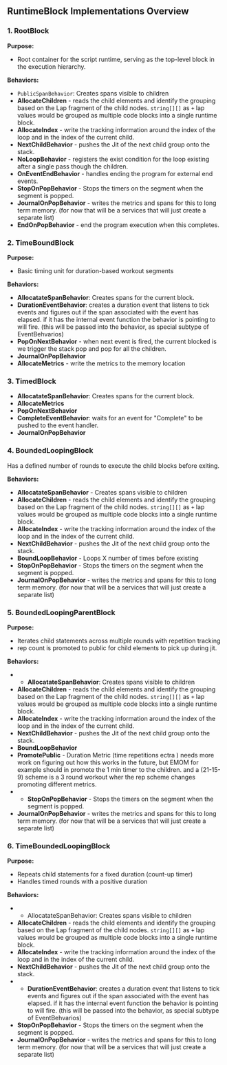 ## RuntimeBlock Implementations Overview

### 1. RootBlock

**Purpose:**

- Root container for the script runtime, serving as the top-level block in the execution hierarchy.

**Behaviors:**

- `PublicSpanBehavior`: Creates spans visible to children
- **AllocateChildren**  - reads the child elements and identify the grouping based on the Lap fragment of the child nodes. `string[][]` as `+` lap values would be grouped as multiple code blocks into a single runtime block.
- **AllocateIndex** - write the tracking information around the index of the loop and in the index of the current child. 
- **NextChildBehavior** - pushes  the Jit of the next child group onto the stack.
- **NoLoopBehavior** - registers the exist condition for the loop existing after a single pass though the children.
- **OnEventEndBehavior** - handles ending the program for external end events.
- **StopOnPopBehavior** - Stops the timers on the segment when the segment is popped.
- **JournalOnPopBehavior** - writes the metrics and spans for this to long term memory.  (for now that will be a services that will just create a separate list)
- **EndOnPopBehavior** - end the program execution when this completes.

### 2. TimeBoundBlock

**Purpose:**

- Basic timing unit for duration-based workout segments 

**Behaviors:**

- **AllocatateSpanBehavior**: Creates spans for the current block.
- **DurationEventBehavior**: creates a duration event that listens to tick events and figures out if the span associated with the event has elapsed.  if it has the internal event function the behavior is pointing to will fire. (this will be passed into the behavior, as special subtype of EventBehvarios)
- **PopOnNextBehavior** - when next event is fired, the current blocked is we trigger the stack pop and pop for all the children.
- **JournalOnPopBehavior**
- **AllocateMetrics** - write the metrics to the memory location

### 3. TimedBlock

- **AllocatateSpanBehavior**: Creates spans for the current block.
- **AllocateMetrics** 
- **PopOnNextBehavior** 
- **CompleteEventBehavior**: waits for an event for "Complete" to be pushed to the event handler.
- **JournalOnPopBehavior**

### 4. BoundedLoopingBlock 

Has a defined number of rounds to execute the child blocks before exiting.

**Behaviors:**

- **AllocatateSpanBehavior** - Creates spans visible to children
- **AllocateChildren**  - reads the child elements and identify the grouping based on the Lap fragment of the child nodes. `string[][]` as `+` lap values would be grouped as multiple code blocks into a single runtime block.
- **AllocateIndex** - write the tracking information around the index of the loop and in the index of the current child. 
- **NextChildBehavior** - pushes  the Jit of the next child group onto the stack.
- **BoundLoopBehavior** - Loops X number of times before existing
- **StopOnPopBehavior** - Stops the timers on the segment when the segment is popped.
- **JournalOnPopBehavior** - writes the metrics and spans for this to long term memory.  (for now that will be a services that will just create a separate list)

### 5. BoundedLoopingParentBlock

**Purpose:**

- Iterates child statements across multiple rounds with repetition tracking
- rep count is promoted to public for child elements to pick up during jit.

**Behaviors:**

- - **AllocatateSpanBehavior**: Creates spans visible to children
- **AllocateChildren**  - reads the child elements and identify the grouping based on the Lap fragment of the child nodes. `string[][]` as `+` lap values would be grouped as multiple code blocks into a single runtime block.
- **AllocateIndex** - write the tracking information around the index of the loop and in the index of the current child. 
- **NextChildBehavior** - pushes  the Jit of the next child group onto the stack.
- **BoundLoopBehavior**
- **PromotePublic** - Duration Metric  (time repetitions ectra )  needs more work on figuring out how this works in the future, but EMOM for example should in promote the 1 min timer to the children.  and a (21-15-9) scheme is a 3 round workout wher the rep scheme changes promoting different metrics.
- - **StopOnPopBehavior** - Stops the timers on the segment when the segment is popped.
- **JournalOnPopBehavior** - writes the metrics and spans for this to long term memory.  (for now that will be a services that will just create a separate list)


### 6. TimeBoundedLoopingBlock

**Purpose:**

- Repeats child statements for a fixed duration (count-up timer)
- Handles timed rounds with a positive duration

**Behaviors:**

- - AllocatateSpanBehavior: Creates spans visible to children
- **AllocateChildren**  - reads the child elements and identify the grouping based on the Lap fragment of the child nodes. `string[][]` as `+` lap values would be grouped as multiple code blocks into a single runtime block.
- **AllocateIndex** - write the tracking information around the index of the loop and in the index of the current child. 
- **NextChildBehavior** - pushes  the Jit of the next child group onto the stack.
- - **DurationEventBehavior**: creates a duration event that listens to tick events and figures out if the span associated with the event has elapsed.  if it has the internal event function the behavior is pointing to will fire. (this will be passed into the behavior, as special subtype of EventBehvarios)
- **StopOnPopBehavior** - Stops the timers on the segment when the segment is popped.
- **JournalOnPopBehavior** - writes the metrics and spans for this to long term memory.  (for now that will be a services that will just create a separate list)


